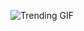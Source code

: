
<!-- GIF_SECTION -->
![Trending GIF](https://media1.giphy.com/media/v1.Y2lkPThiYjIxNzcyd2l6NjgxNWNzcWc0bDd0MnIydm4zcTV4dHM5dTdoOHkyYTdybm0yMyZlcD12MV9naWZzX3NlYXJjaCZjdD1n/78XCFBGOlS6keY1Bil/giphy.gif)
<!-- END_GIF_SECTION -->
